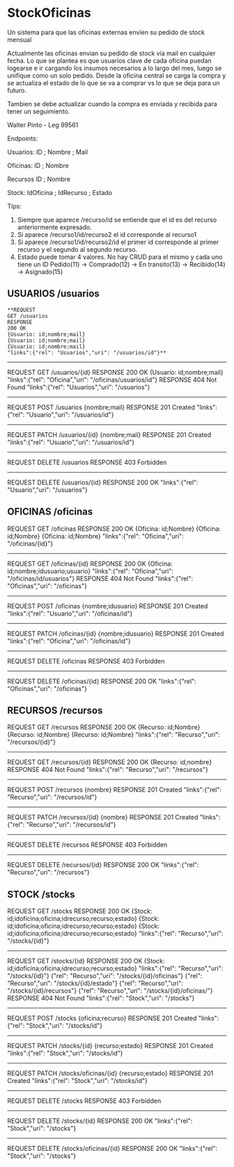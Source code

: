 # StockOficinas
Un sistema para que las oficinas externas envíen su pedido de stock mensual

Actualmente las oficinas envian su pedido de stock vía mail en cualquier fecha. Lo que se plantea es que usuarios clave de cada oficina puedan logearse e ir cargando los insumos necesarios a lo largo del mes, luego se unifique como un solo pedido. Desde la oficina central se carga la compra y se actualiza el estado de lo que se va a comprar vs lo que se deja para un futuro.

Tambien se debe actualizar cuando la compra es enviada y recibida para tener un seguimiento.

Walter Pinto - Leg 99561

Endpoints:

Usuarios: ID ; Nombre ; Mail 

Oficinas: ID ; Nombre

Recursos ID ; Nombre

Stock: IdOficina ; IdRecurso ; Estado

Tips: 
1.  Siempre que aparece /recurso/id se entiende que el id es del recurso anteriormente expresado.
2.  Si aparece /recurso1/id/recurso2 el id corresponde al recurso1
3.  Si aparece /recurso1/id/recurso2/id el primer id corresponde al primer recurso y el segundo al
	segundo recurso.
4.  Estado puede tomar 4 valores. No hay CRUD para el mismo y cada uno tiene un ID 
	Pedido(11) -> Comprado(12) -> En transito(13) -> Recibido(14) -> Asignado(15)


                                                                                  
##                              USUARIOS /usuarios                                  
                                                                                  

    **REQUEST
	GET /usuarios
    RESPONSE
	200 OK
	{Usuario: id;nombre;mail}
	{Usuario: id;nombre;mail}
	{Usuario: id;nombre;mail}
	"links":{"rel": "Usuarios","uri": "/usuarios/id"}**
		
**************************************************************************************

REQUEST
	GET /usuarios/{id}
RESPONSE
		200 OK
		{Usuario: id;nombre;mail}
		"links":{"rel": "Oficina","uri": "/oficinas/usuarios/id"}
RESPONSE
		404 Not Found
		"links":{"rel": "Usuarios","uri": "/usuarios"}
		
**************************************************************************************

REQUEST
	POST /usuarios
	{nombre;mail}
RESPONSE
	201 Created
	"links":{"rel": "Usuario","uri": "/usuarios/id"}

**************************************************************************************

REQUEST
	PATCH /usuarios/{id}
	{nombre;mail}
RESPONSE
	201 Created
	"links":{"rel": "Usuario","uri": "/usuarios/id"}

**************************************************************************************

REQUEST
	DELETE /usuarios
RESPONSE
	403 Forbidden

**************************************************************************************

REQUEST
	DELETE /usuarios/{id}
RESPONSE
	200 OK
	"links":{"rel": "Usuario","uri": "/usuarios"}


                                                                                  
##                              OFICINAS /oficinas                                  
                                                                                 


REQUEST
	GET /oficinas
RESPONSE
		200 OK
		{Oficina: id;Nombre}
		{Oficina: id;Nombre}
		{Oficina: id;Nombre}
		"links":{"rel": "Oficina","uri": "/oficinas/{id}"}

**************************************************************************************

REQUEST
	GET /oficinas/{id}
RESPONSE
		200 OK
		{Oficina: id;nombre;idusuario;usuario}
		"links":{"rel": "Oficina","uri": "/oficinas/id/usuarios"} 
RESPONSE
		404 Not Found
		"links":{"rel": "Oficinas","uri": "/oficinas"}
		
**************************************************************************************

REQUEST
	POST /oficinas
	{nombre;idusuario}
RESPONSE
	201 Created
	"links":{"rel": "Usuario","uri": "/oficinas/id"}

**************************************************************************************

REQUEST
	PATCH /oficinas/{id}
	{nombre;idusuario}
RESPONSE
	201 Created
	"links":{"rel": "Oficina","uri": "/oficinas/id"}

**************************************************************************************

REQUEST
	DELETE /oficinas
RESPONSE
	403 Forbidden

**************************************************************************************

REQUEST
	DELETE /oficinas/{id}
RESPONSE
	200 OK
	"links":{"rel": "Oficinas","uri": "/oficinas"}


                                                                                  
##                                 RECURSOS /recursos                               
                                                                                  


REQUEST
	GET /recursos
RESPONSE
		200 OK
		{Recurso: id;Nombre}
		{Recurso: id;Nombre}
		{Recurso: id;Nombre}
		"links":{"rel": "Recurso","uri": "/recursos/{id}"}

**************************************************************************************

REQUEST
	GET /recursos/{id}
RESPONSE
		200 OK
		{Recurso: id;nombre} 
RESPONSE
		404 Not Found
		"links":{"rel": "Recurso","uri": "/recursos"}
		
**************************************************************************************

REQUEST
	POST /recursos
	{nombre}
RESPONSE
	201 Created
	"links":{"rel": "Recurso","uri": "/recursos/id"}

**************************************************************************************

REQUEST
	PATCH /recursos/{id}
	{nombre}
RESPONSE
	201 Created
	"links":{"rel": "Recurso","uri": "/recursos/id"}

**************************************************************************************

REQUEST
	DELETE /recursos
RESPONSE
	403 Forbidden

**************************************************************************************

REQUEST
	DELETE /recursos/{id}
RESPONSE
	200 OK
	"links":{"rel": "Recurso","uri": "/recursos"}


                                                                                  
##                                 STOCK /stocks                                    
                                                                                  


REQUEST
	GET /stocks
RESPONSE
		200 OK
		{Stock: id;idoficina;oficina;idrecurso;recurso;estado}
		{Stock: id;idoficina;oficina;idrecurso;recurso;estado}
		{Stock: id;idoficina;oficina;idrecurso;recurso;estado}
		"links":{"rel": "Recurso","uri": "/stocks/{id}"}

**************************************************************************************

REQUEST
	GET /stocks/{id}
RESPONSE
		200 OK
		{Stock: id;idoficina;oficina;idrecurso;recurso;estado}
		"links":{"rel": "Recurso","uri": "/stocks/{id}"}
                {"rel": "Recurso","uri": "/stocks/{id}/oficinas"}
				{"rel": "Recurso","uri": "/stocks/{id}/estado"}
				{"rel": "Recurso","uri": "/stocks/{id}/recursos"}
				{"rel": "Recurso","uri": "/stocks/{id}/oficinas/"}
RESPONSE
		404 Not Found
		"links":{"rel": "Stock","uri": "/stocks"}
		
**************************************************************************************

REQUEST
	POST /stocks
	{oficina;recurso}
RESPONSE
	201 Created
	"links":{"rel": "Stock","uri": "/stocks/id"}

**************************************************************************************

REQUEST
	PATCH /stocks/{id}
	{recurso;estado}
RESPONSE
	201 Created
	"links":{"rel": "Stock","uri": "/stocks/id"}

**************************************************************************************

REQUEST
	PATCH /stocks/oficinas/{id}
	{recurso;estado}
RESPONSE
	201 Created
	"links":{"rel": "Stock","uri": "/stocks/id"}

**************************************************************************************

REQUEST
	DELETE /stocks
RESPONSE
	403 Forbidden

**************************************************************************************

REQUEST
	DELETE /stocks/{id}
RESPONSE
	200 OK
	"links":{"rel": "Stock","uri": "/stocks"}

**************************************************************************************

REQUEST
	DELETE /stocks/oficinas/{id}
RESPONSE
	200 OK
	"links":{"rel": "Stock","uri": "/stocks"}

